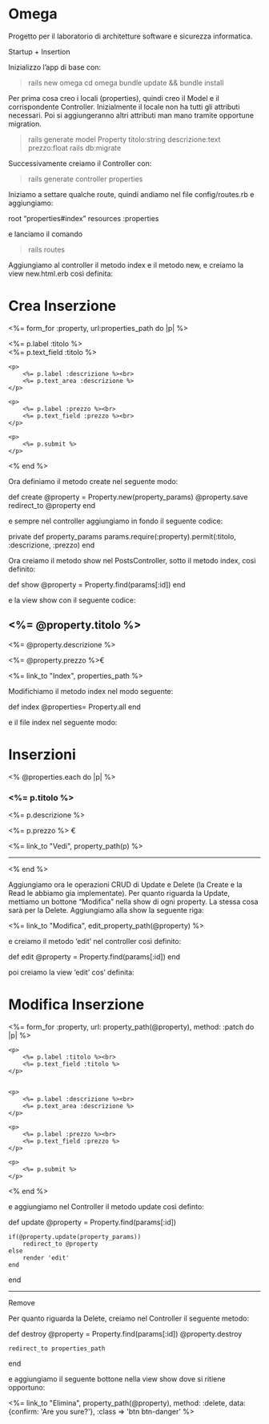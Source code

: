 # Omega
Progetto per il laboratorio di architetture software e sicurezza informatica.

Startup + Insertion

Inizializzo l’app di base con:

> rails new omega
> cd omega
> bundle update && bundle install

Per prima cosa creo i locali (properties), quindi creo il Model e il corrispondente Controller. Inizialmente il locale non ha tutti gli attributi necessari. Poi si aggiungeranno altri attributi man mano tramite opportune migration.

> rails generate model Property titolo:string descrizione:text prezzo:float
> rails db:migrate

Successivamente creiamo il Controller con:

> rails generate controller properties

Iniziamo a settare qualche route, quindi andiamo nel file config/routes.rb e aggiungiamo:

root “properties#index”
resources :properties

e lanciamo il comando

> rails routes

Aggiungiamo al controller il metodo index e il metodo new, e creiamo la view new.html.erb così definita:

<h1>Crea Inserzione</h1>
<%= form_for :property, url:properties_path do |p| %>
    <p>
        <%= p.label :titolo %><br>
        <%= p.text_field :titolo %><br>
    </p>

    <p>
        <%= p.label :descrizione %><br>
        <%= p.text_area :descrizione %>
    </p>

    <p>
        <%= p.label :prezzo %><br>
        <%= p.text_field :prezzo %><br>
    </p>

    <p>
        <%= p.submit %>
    </p>
<% end %>

Ora definiamo il metodo create nel seguente modo:

def create
    @property = Property.new(property_params)
    @property.save
    redirect_to @property
end

e sempre nel controller aggiungiamo in fondo il seguente codice:

private def property_params
    params.require(:property).permit(:titolo, :descrizione, :prezzo)
end

Ora creiamo il metodo show nel PostsController, sotto il metodo index, così definito:

def show
    @property = Property.find(params[:id])
end

e la view show con il seguente codice:

<h2><%= @property.titolo %></h2>
<p><%= @property.descrizione %></p>
<p><%= @property.prezzo %>€</p>

<%= link_to "Index", properties_path %>

Modifichiamo il metodo index nel modo seguente:

def index
    @properties= Property.all
end

e il file index nel seguente modo:


<h1>Inserzioni</h1>
<% @properties.each do |p| %>
    <h3><%= p.titolo %></h3>
    <p><%= p.descrizione %></p>
    <p><%= p.prezzo %> €</p>
    <%= link_to "Vedi", property_path(p) %>
<hr>
<% end %>

Aggiungiamo ora le operazioni CRUD di Update e Delete (la Create e la Read le abbiamo gia implementate). Per quanto riguarda la Update, mettiamo un bottone “Modifica” nella show di ogni property. La stessa cosa sarà per la Delete. Aggiungiamo alla show la seguente riga:

<%= link_to "Modifica", edit_property_path(@property) %>

e creiamo il metodo ‘edit’ nel controller così definito:

def edit
    @property = Property.find(params[:id])
end

poi creiamo la view ‘edit’ cos’ definita:

<h1>Modifica Inserzione</h1>
<%= form_for :property, url: property_path(@property), method: :patch do |p| %>

    <p>
        <%= p.label :titolo %><br>
        <%= p.text_field :titolo %>
    </p>


    <p>
        <%= p.label :descrizione %><br>
        <%= p.text_area :descrizione %>
    </p>

    <p>
        <%= p.label :prezzo %><br>
        <%= p.text_field :prezzo %>
    </p>

    <p>
        <%= p.submit %>
    </p>
<% end %>

e aggiungiamo nel Controller il metodo update così definto:

def update
    @property = Property.find(params[:id])

    if(@property.update(property_params))
        redirect_to @property
    else
        render 'edit'
    end
end

___________________________________________________________________________________

Remove

Per quanto riguarda la Delete, creiamo nel Controller il seguente metodo:

def destroy
    @property = Property.find(params[:id])
    @property.destroy

    redirect_to properties_path
end

e aggiungiamo il seguente bottone nella view show dove si ritiene opportuno:

<%= link_to "Elimina", property_path(@property),
			method: :delete,
		        data: {confirm: 'Are you sure?'},
			:class => 'btn btn-danger' %>
